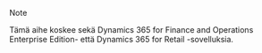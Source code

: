 > [!NOTE]
> Tämä aihe koskee sekä Dynamics 365 for Finance and Operations Enterprise Edition- että Dynamics 365 for Retail -sovelluksia. 